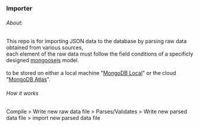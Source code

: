 ### Importer

###### About:
This repo is for importing JSON data to the database by parsing raw data obtained from various sources, <br />
each element of the raw data must follow the field conditions of a specificly designed [mongoosejs](https://www.npmjs.com/package/mongoose) model. <br />  
to be stored on either a local machine "[MongoDB Local](https://www.mongodb.com/try/download/community)" or the cloud "[MongoDB Atlas](https://www.mongodb.com/cloud/atlas)".

###### How it works
Compile > Write new raw data file > Parses/Validates > Write new parsed data file > import new parsed data file
